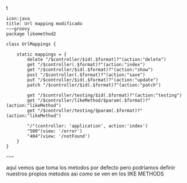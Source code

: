 t
```ad-info
icon:java
title: Url mapping modificado
~~~groovy
package likemethod2

class UrlMappings {

    static mappings = {
        delete "/$controller/$id(.$format)?"(action:"delete")
        get "/$controller(.$format)?"(action:"index")
        get "/$controller/$id(.$format)?"(action:"show")
        post "/$controller(.$format)?"(action:"save")
        put "/$controller/$id(.$format)?"(action:"update")
        patch "/$controller/$id(.$format)?"(action:"patch")

        get "/$controller/testing/$id(.$format)?"(action:"testing")
        get "/$controller/likeMethod/$param(.$format)?"(action:"likeMethod")
        get "/$controller/testing/$param(.$format)?"(action:"likeMethod")

        "/"(controller: 'application', action:'index')
        "500"(view: '/error')
        "404"(view: '/notFound')
    }
}

~~~

```

aqui vemos que toma los metodos por defecto pero podriamos definir nuestros propios metodos asi como se ven en los lIKE METHODS